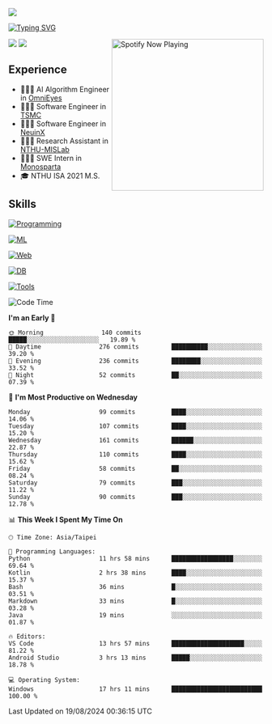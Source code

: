 ![](https://komarev.com/ghpvc/?username=peter0512lee&color=ff69b4)

[![Typing SVG](https://readme-typing-svg.herokuapp.com?color=F742BA&size=20&lines=Hi!+I'm+JYL)](https://git.io/typing-svg)

[<img src="https://spotify-now-playing.peter0512lee.vercel.app/api/spotify-playing" alt="Spotify Now Playing" width="300" align="right" />](https://open.spotify.com/user/21iyoswqgnkoe7peuesmqnhgy)

![](https://leetcard.jacoblin.cool/peter0512lee?theme=dark)
![](https://github-readme-activity-graph.vercel.app/graph?username=peter0512lee&theme=github)

## Experience
- 🧑🏻‍💻 AI Algorithm Engineer in [OmniEyes](https://www.theomnieyes.com/)
- 🧑🏻‍💻 Software Engineer in [TSMC](https://www.tsmc.com/)
- 🧑🏻‍💻 Software Engineer in [NeuinX](https://neuinx.com/)
- 🧑🏻‍💻 Research Assistant in [NTHU-MISLab](https://mislab.cs.nthu.edu.tw/)
- 🧑🏻‍💻 SWE Intern in [Monosparta](https://monosparta.org/)
- 🎓 NTHU ISA 2021 M.S.

## Skills
[![Programming](https://skillicons.dev/icons?i=py,kotlin,js)](https://skillicons.dev)

[![ML](https://skillicons.dev/icons?i=pytorch,opencv,sklearn)](https://skillicons.dev)

[![Web](https://skillicons.dev/icons?i=html,css,react,tailwind,nodejs,vite)](https://skillicons.dev)

[![DB](https://skillicons.dev/icons?i=firebase,sqlite,mysql,mongodb)](https://skillicons.dev)

[![Tools](https://skillicons.dev/icons?i=git,github,githubactions,vercel,docker,kubernetes,vscode,postman,anaconda,androidstudio)](https://skillicons.dev)

<!--
<table><tr><td valign="top" width="50%">

<img src="https://github-readme-stats-sigma-five.vercel.app/api?username=peter0512lee&hide_border=true&show_icons=true&locale=en&layout=compact&theme=dracula" align="left" style="width: 100%" />

</td><td valign="top" width="50%">

<img src="https://github-readme-stats-sigma-five.vercel.app/api/top-langs?username=peter0512lee&hide_border=true&show_icons=true&locale=en&layout=compact&theme=dracula" align="left" style="width: 100%" />

</td></tr></table>  
-->

<!--START_SECTION:waka-->
![Code Time](http://img.shields.io/badge/Code%20Time-1%2C228%20hrs%2050%20mins-blue)

**I'm an Early 🐤** 

```text
🌞 Morning                140 commits         █████░░░░░░░░░░░░░░░░░░░░   19.89 % 
🌆 Daytime                276 commits         ██████████░░░░░░░░░░░░░░░   39.20 % 
🌃 Evening                236 commits         ████████░░░░░░░░░░░░░░░░░   33.52 % 
🌙 Night                  52 commits          ██░░░░░░░░░░░░░░░░░░░░░░░   07.39 % 
```
📅 **I'm Most Productive on Wednesday** 

```text
Monday                   99 commits          ████░░░░░░░░░░░░░░░░░░░░░   14.06 % 
Tuesday                  107 commits         ████░░░░░░░░░░░░░░░░░░░░░   15.20 % 
Wednesday                161 commits         ██████░░░░░░░░░░░░░░░░░░░   22.87 % 
Thursday                 110 commits         ████░░░░░░░░░░░░░░░░░░░░░   15.62 % 
Friday                   58 commits          ██░░░░░░░░░░░░░░░░░░░░░░░   08.24 % 
Saturday                 79 commits          ███░░░░░░░░░░░░░░░░░░░░░░   11.22 % 
Sunday                   90 commits          ███░░░░░░░░░░░░░░░░░░░░░░   12.78 % 
```


📊 **This Week I Spent My Time On** 

```text
🕑︎ Time Zone: Asia/Taipei

💬 Programming Languages: 
Python                   11 hrs 58 mins      █████████████████░░░░░░░░   69.64 % 
Kotlin                   2 hrs 38 mins       ████░░░░░░░░░░░░░░░░░░░░░   15.37 % 
Bash                     36 mins             █░░░░░░░░░░░░░░░░░░░░░░░░   03.51 % 
Markdown                 33 mins             █░░░░░░░░░░░░░░░░░░░░░░░░   03.28 % 
Java                     19 mins             ░░░░░░░░░░░░░░░░░░░░░░░░░   01.87 % 

🔥 Editors: 
VS Code                  13 hrs 57 mins      ████████████████████░░░░░   81.22 % 
Android Studio           3 hrs 13 mins       █████░░░░░░░░░░░░░░░░░░░░   18.78 % 

💻 Operating System: 
Windows                  17 hrs 11 mins      █████████████████████████   100.00 % 
```


 Last Updated on 19/08/2024 00:36:15 UTC
<!--END_SECTION:waka-->


<!--
**peter0512lee/peter0512lee** is a ✨ _special_ ✨ repository because its `README.md` (this file) appears on your GitHub profile.


